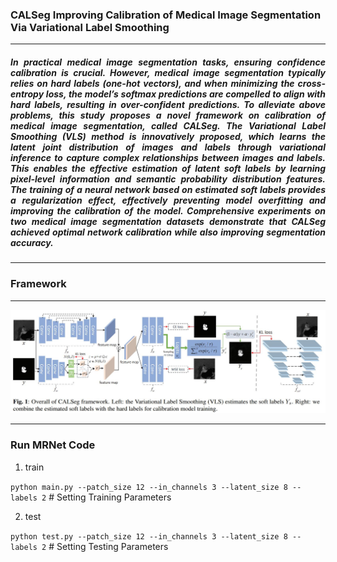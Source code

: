 ### CALSeg Improving Calibration of Medical Image Segmentation Via Variational Label Smoothing
------

<div style="text-align: justify;"> 

##### In practical medical image segmentation tasks, ensuring confidence calibration is crucial. However, medical image segmentation typically relies on hard labels (one-hot vectors), and when minimizing the cross-entropy loss, the model’s softmax predictions are compelled to align with hard labels, resulting in over-confident predictions. To alleviate above problems, this study proposes a novel framework on calibration of medical image segmentation, called CALSeg. The Variational Label Smoothing (VLS) method is innovatively proposed, which learns the latent joint distribution of images and labels through variational inference to capture complex relationships between images and labels. This enables the effective estimation of latent soft labels by learning pixel-level information and semantic probability distribution features. The training of a neural network based on estimated soft labels provides a regularization effect, effectively preventing model overfitting and improving the calibration of the model. Comprehensive experiments on two medical image segmentation datasets demonstrate that CALSeg achieved optimal network calibration while also improving segmentation accuracy.

</div>

------
### Framework
------

<img src="https://github.com/Guoxt/CALSeg/blob/master/image.png" alt="Image Alt Text" style="width:1000px; height:auto;">

------
### Run MRNet Code

1. train

```python main.py --patch_size 12 --in_channels 3 --latent_size 8 --labels 2```                        # Setting Training Parameters

2. test

```python test.py --patch_size 12 --in_channels 3 --latent_size 8 --labels 2```                        # Setting Testing Parameters

